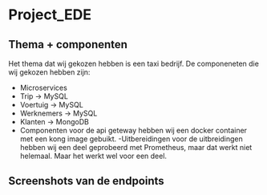 # Project_EDE
## Thema + componenten
Het thema dat wij gekozen hebben is een taxi bedrijf.
De componeneten die wij gekozen hebben zijn:
- Microservices
 - Trip -> MySQL
 - Voertuig -> MySQL
 - Werknemers -> MySQL
 - Klanten -> MongoDB
- Componenten
  voor de api geteway hebben wij een docker container met een kong image gebuikt.
-Uitbereidingen
 voor de uitbreidingen hebben wij een deel geprobeerd met Prometheus, maar dat werkt niet helemaal. Maar het werkt wel voor een deel.

## Screenshots van de endpoints
